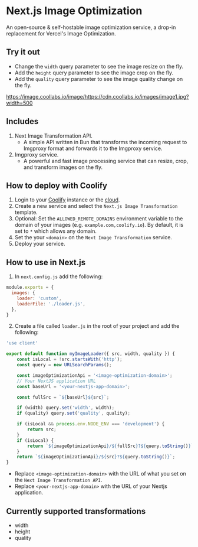 # Next.js Image Optimization

An open-source & self-hostable image optimization service, a drop-in replacement for Vercel's Image Optimization.

## Try it out 

- Change the `width` query parameter to see the image resize on the fly.
- Add the `height` query parameter to see the image crop on the fly.
- Add the `quality` query parameter to see the image quality change on the fly.

https://image.coollabs.io/image/https://cdn.coollabs.io/images/image1.jpg?width=500

## Includes
1. Next Image Transformation API.
   - A simple API written in Bun that transforms the incoming request to Imgproxy format and forwards it to the Imgproxy service.
2. Imgproxy service.
   - A powerful and fast image processing service that can resize, crop, and transform images on the fly.

## How to deploy with Coolify
1. Login to your [Coolify](https://coolify.io) instance or the [cloud](https://app.coolify.io).
2. Create a new service and select the `Next.js Image Transformation` template.
3. Optional: Set the `ALLOWED_REMOTE_DOMAINS` environment variable to the domain of your images (e.g. `example.com,coolify.io`). By default, it is set to `*` which allows any domain.
4. Set the your `<domain>` on the `Next Image Transformation` service.
5. Deploy your service.

## How to use in Next.js
1. In `next.config.js` add the following:
```javascript
module.exports = {
  images: {
    loader: 'custom',
    loaderFile: './loader.js',
  },
}
```
2. Create a file called `loader.js` in the root of your project and add the following:
```javascript
'use client'

export default function myImageLoader({ src, width, quality }) {
    const isLocal = !src.startsWith('http');
    const query = new URLSearchParams();

    const imageOptimizationApi = '<image-optimization-domain>';
    // Your NextJS application URL
    const baseUrl = '<your-nextjs-app-domain>';

    const fullSrc = `${baseUrl}${src}`;

    if (width) query.set('width', width);
    if (quality) query.set('quality', quality);

    if (isLocal && process.env.NODE_ENV === 'development') {
        return src;
    }
    if (isLocal) {
        return `${imageOptimizationApi}/${fullSrc}?${query.toString()}`;
    }
    return `${imageOptimizationApi}/${src}?${query.toString()}`;
}
```

- Replace `<image-optimization-domain>` with the URL of what you set on the `Next Image Transformation API`.
- Replace `<your-nextjs-app-domain>` with the URL of your Nextjs application.

## Currently supported transformations
- width
- height
- quality
